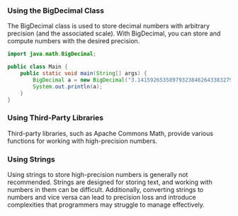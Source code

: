 ### Using the BigDecimal Class

The BigDecimal class is used to store decimal numbers with arbitrary precision (and the associated scale). With BigDecimal, you can store and compute numbers with the desired precision.

```java
import java.math.BigDecimal;

public class Main {
    public static void main(String[] args) {
        BigDecimal a = new BigDecimal("3.14159265358979323846264338327950288419716939937510");
        System.out.println(a);
    }
}
```

### Using Third-Party Libraries

Third-party libraries, such as Apache Commons Math, provide various functions for working with high-precision numbers.

### Using Strings

Using strings to store high-precision numbers is generally not recommended. Strings are designed for storing text, and working with numbers in them can be difficult. Additionally, converting strings to numbers and vice versa can lead to precision loss and introduce complexities that programmers may struggle to manage effectively.
